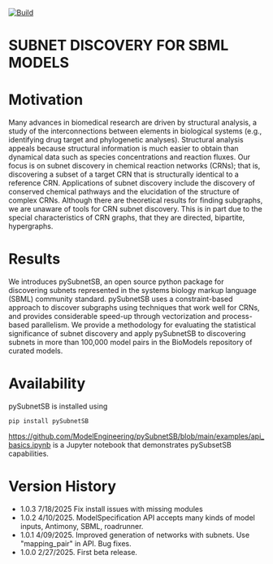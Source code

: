 [![Build](https://github.com/ModelEngineering/pySubnetSB/actions/workflows/github-actions.yml/badge.svg)](https://github.com/ModelEngineering/pySubnetSB/actions/workflows/github-actions.yml)

# SUBNET DISCOVERY FOR SBML MODELS

# Motivation
Many advances in biomedical research are driven by structural analysis, a study of the interconnections
between elements in biological systems (e.g., identifying drug target and phylogenetic analyses). Structural analysis
appeals because structural information is much easier to obtain than dynamical data such as species concentrations
and reaction fluxes. Our focus is on subnet discovery in chemical reaction networks (CRNs); that is, discovering a
subset of a target CRN that is structurally identical to a reference CRN. Applications of subnet discovery include the
discovery of conserved chemical pathways and the elucidation of the structure of complex CRNs. Although there are
theoretical results for finding subgraphs, we are unaware of tools for CRN subnet discovery. This is in part due to the
special characteristics of CRN graphs, that they are directed, bipartite, hypergraphs.

# Results
We introduces pySubnetSB, an open source python package for discovering subnets represented in the systems
biology markup language (SBML) community standard. pySubnetSB uses a constraint-based approach to discover
subgraphs using techniques that work well for CRNs, and provides considerable speed-up through vectorization and
process-based parallelism. We provide a methodology for evaluating the statistical significance of subnet discovery and
apply pySubnetSB to discovering subnets in more than 100,000 model pairs in the BioModels repository of curated
models.

# Availability
pySubnetSB is installed using

    pip install pySubnetSB

https://github.com/ModelEngineering/pySubnetSB/blob/main/examples/api_basics.ipynb is a Jupyter notebook that demonstrates pySubsetSB capabilities.

# Version History
* 1.0.3 7/18/2025  Fix install issues with missing modules
* 1.0.2 4/10/2025. ModelSpecification API accepts many kinds of model inputs, Antimony, SBML, roadrunner.
* 1.0.1 4/09/2025. Improved generation of networks with subnets. Use "mapping_pair" in API. Bug fixes.
* 1.0.0 2/27/2025. First beta release.
